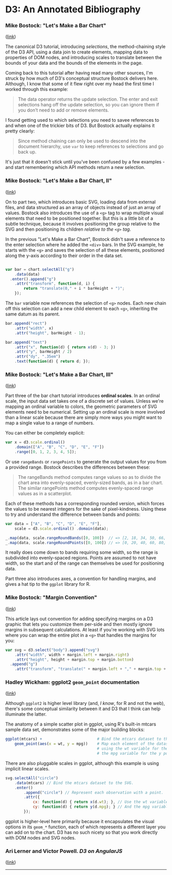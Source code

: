 # D3: An Annotated Bibliography

### Mike Bostock: "Let's Make a Bar Chart"

([link][1])

The canonical D3 tutorial, introducing _selections_, the method-chaining style of the D3 API, using a data join to create elements, mapping data to properties of DOM nodes, and introducing scales to translate between the bounds of your data and the bounds of the elements in the page.

Coming back to this tutorial after having read many other sources, I'm struck by how much of D3's conceptual structure Bostock delivers here. Although, I know that some of it flew right over my head the first time I worked through this example:

> The data operator returns the update selection. The enter and exit selections hang off the update selection, so you can ignore them if you don’t need to add or remove elements.

I found getting used to which selections you need to savee references to and when one of the trickier bits of D3. But Bostock actually explains it pretty clearly:

> Since method chaining can only be used to descend into the document hierarchy, use `var` to keep references to selections and go back up.

It's just that it doesn't stick until you've been confused by a few examples - and start remembering which API methods return a new selection.

### Mike Bostock: "Let's Make a Bar Chart, II"

([link][2])

On to part two, which introduces basic SVG, loading data from external files, and data structured as an array of objects instead of just an array of values. Bostock also introduces the use of a `<g>` tag to wrap multiple visual elements that need to be positioned together. But this is a little bit of a subtle technique, because it involves positioning the group relative to the SVG and then positioning its children _relative to the `<g>` tag_.

In the previous "Let's Make a Bar Chart", Bostock didn't save a reference to the enter selection where he added the `<div>` bars. In the SVG example, he starts with the `<g>` and saves the selection of all these elements, positioned along the y-axis according to their order in the data set.

```javascript

var bar = chart.selectAll("g")
    .data(data)
  .enter().append("g")
    .attr("transform", function(d, i) {
        return "translate(0," + i * barHeight + ")";
    });
```

The `bar` variable now references the selection of `<g>` nodes. Each new chain off this selection can add a new child element to each `<g>`, inheriting the same datum as its parent.

```javascript
bar.append("rect")
    .attr("width", x)
    .attr("height", barHeight - 1);

bar.append("text")
    .attr("x", function(d) { return x(d) - 3; })
    .attr("y", barHeight / 2)
    .attr("dy", ".35em")
    .text(function(d) { return d; });
```

### Mike Bostock: "Let's Make a Bar Chart, III"

([link][3])

Part three of the bar chart tutorial introduces **ordinal scales**. In an ordinal scale, the input data set takes one of a discrete set of values. Unless we're mapping an ordinal variable to colors, the geometric parameters of SVG elements need to be numerical. Setting up an ordinal scale is more involved than a linear scale because there are simply more ways you might want to map a single value to a range of numbers.

You can either be completely explicit:

```javascript
var x = d3.scale.ordinal()
    .domain(["A", "B", "C", "D", "E", "F"])
    .range([0, 1, 2, 3, 4, 5]);
```

Or use `rangeBands` or `rangePoints` to generate the output values for you from a provided range. Bostock describes the differences between these:

> The rangeBands method computes range values so as to divide the chart area into evenly-spaced, evenly-sized bands, as in a bar chart. The similar rangePoints method computes evenly-spaced range values as in a scatterplot.

Each of these methods has a corresponding rounded version, which forces the values to be nearest integers for the sake of pixel-kindness. Using these to try and understand the difference between bands and points:

```javascript
var data = ["A", "B", "C", "D", "E", "F"],
	scale = d3.scale.ordinal() .domain(data);

_.map(data, scale.rangeRoundBands([0, 100])  // => [2, 18, 34, 50, 66, 82]
_.map(data, scale.rangeRoundPoints([0, 100]) // => [0, 20, 40, 60, 80, 100]
```


It really does come down to bands requiring some width, so the range is subdivided into evenly-spaced regions. Points are assumed to not have width, so the start and of the range can themselves be used for positioning data.

Part three also introduces axes, a convention for handling margins, and gives a hat tip to the `ggplot` library for R.

### Mike Bostock: "Margin Convention"

([link][4])

This article lays out convention for adding specifying margins on a D3 graphic that lets you customize them per-side and then mostly ignore margins in subsequent calculations. At least if you're working with SVG lots where you can wrap the entire plot in a `<g>` that handles the margins for you:

```javascript
var svg = d3.select("body").append("svg")
    .attr("width", width + margin.left + margin.right)
    .attr("height", height + margin.top + margin.bottom)
  .append("g")
    .attr("transform", "translate(" + margin.left + "," + margin.top + ")");
```

### Hadley Wickham: ggplot2 `geom_point` documentation 

([link][5])

Although `ggplot2` is higher level library (and, *I know*, for R and not the web), there's some conceptual similarity between it and D3 that I think can help illuminate the latter. 

The anatomy of a simple scatter plot in ggplot, using R's built-in mtcars sample data set, demonstrates some of the major building blocks:

```r
ggplot(mtcars) + 						# Bind the mtcars dataset to the chart.
	geom_point(aes(x = wt, y = mpg))	# Map each element of the dataset to a point, 
										# using the wt variable for the x position and
										# the mpg variable for the y position.
```

There are also pluggable scales in ggplot, although this example is using implicit linear scales.


```javascript
svg.selectAll("circle")
	.data(mtcars) // Bind the mtcars dataset to the SVG.
	.enter()
		.append("circle") // Represent each observation with a point.
		.attr({
			cx: function(d) { return x(d.wt); }, // Use the wt variable for the x position.
			cy: function(d) { return y(d.mpg); } // And the mpg variable for the y.
		});
```

ggplot is higher-level here primarily because it encapsulates the visual options in its `geom_*` function, each of which represents a different layer you can add on to the chart. D3 has no such nicety so that you work directly with DOM nodes and SVG nodes.

### Ari Lerner and Victor Powell. _D3 on AngularJS_

([link][6])



---

[1]: http://bost.ocks.org/mike/bar/ "Let's Make a Bar Chart"
[2]: http://bost.ocks.org/mike/bar/2/ "Let's Make a Bar Chart, II"
[3]: http://bost.ocks.org/mike/bar/3/ "Let's Make a Bar Chart, III"
[4]: http://bl.ocks.org/mbostock/3019563 "Margin Convention"
[5]: http://docs.ggplot2.org/current/geom_point.html "ggplot2: geom_point documentation"
[6]: https://leanpub.com/d3angularjs "D3 on AngularJS"